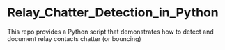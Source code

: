 # Relay_Chatter_Detection_in_Python
This repo provides a Python script that demonstrates how to detect and document relay contacts chatter (or bouncing)
